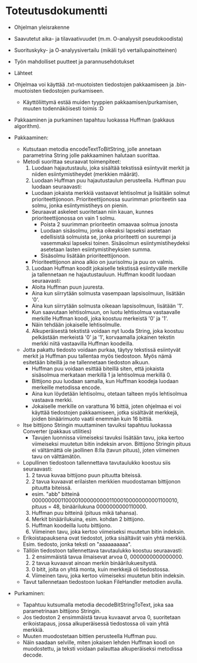 # Toteutusdokumentti

* Ohjelman yleisrakenne
* Saavutetut aika- ja tilavaativuudet (m.m. O-analyysit pseudokoodista)
* Suorituskyky- ja O-analyysivertailu (mikäli työ vertailupainotteinen)
* Työn mahdolliset puutteet ja parannusehdotukset
* Lähteet

* Ohjelmaa voi käyttää .txt-muotoisten tiedostojen pakkaamiseen ja .bin-muotoisten tiedostojen purkamiseen.
  * Käyttöliittymä estää muiden tyyppien pakkaamisen/purkamisen, muuten todennäköisesti toimis :D

* Pakkaaminen ja purkaminen tapahtuu luokassa Huffman (pakkaus algorithm).
* Pakkaaminen:
  * Kutsutaan metodia encodeTextToBitString, jolle annetaan parametrina String jolle pakkaaminen halutaan suorittaa.
  * Metodi suorittaa seuraavat toimenpiteet:
    1. Luodaan hajautustaulu, joka sisältää tekstissä esiintyvät merkit ja niiden esiintymistiheydet (merkkien määrät).
    2. Luodaan Huffman puu hajautustaulun perusteella. Huffman puu luodaan seuraavasti:
      * Luodaan jokaista merkkiä vastaavat lehtisolmut ja lisätään solmut prioriteettijonoon. Prioriteettijonossa suurimman prioriteetin saa solmu, jonka esiintymistiheys on pienin.
      * Seuraavat askeleet suoritetaan niin kauan, kunnes prioriteettijonossa on vain 1 solmu.
        * Poista 2 suurimman prioriteetin omaavaa solmua jonosta
        * Luodaan sisäsolmu, jonka oikeaksi lapseksi asetetaan edellisistä solmuista se, jonka prioriteetti on suurempi ja vasemmaksi lapseksi toinen. Sisäsolmun esiintymistiheydeksi asetetaan lasten esiintymistiheyksien summa.
        * Sisäsolmu lisätään prioriteettijonoon.
      * Prioriteettijonon ainoa alkio on juurisolmu ja puu on valmis.
    3. Luodaan Huffman koodit jokaiselle tekstissä esiintyvälle merkille ja tallennetaan ne hajautustauluun. Huffman koodit luodaan seuraavasti:
      * Aloita Huffman puun juuresta.
      * Aina kun siirrytään solmusta vasempaan lapsisolmuun, lisätään '0'.
      * Aina kun siirrytään solmusta oikeaan lapsisolmuun, lisätään '1'.
      * Kun saavutaan lehtisolmuun, on luotu lehtisolmua vastaavalle merkille Huffman koodi, joka koostuu merkeistä '0' ja '1'.
      * Näin tehdään jokaiselle lehtisolmulle.
    4. Alkuperäisestä tekstistä voidaan nyt luoda String, joka koostuu pelkästään merkeistä '0' ja '1', korvaamalla jokainen tekstin merkki niitä vastaavilla Huffman koodeilla.
  * Jotta pakattu tiedosto voidaan purkaa, täytyy tekstissä esiintyvät merkit ja Huffman puu tallentaa myös tiedostoon. Myös nämä esitetään biteillä ja ne tallennetaan tiedoston alkuun.
    * Huffman puu voidaan esittää biteillä siten, että jokaista sisäsolmua merkataan merkillä 1 ja lehtisolmua merkillä 0.
    * Bittijono puu luodaan samalla, kun Huffman koodeja luodaan merkeille metodissa encode.
    * Aina kun löydetään lehtisolmu, otetaan talteen myös lehtisolmua vastaava merkki.
    * Jokaiselle merkille on varattuna 16 bittiä, joten ohjelmaa ei voi käyttää tiedostojen pakkaamiseen, jotka sisältävät merkkejä, joiden binäärimuoto vaatii enemmän kuin 16 bittiä.
  * Itse bittijono Stringin muuttaminen tavuiksi tapahtuu luokassa Converter (pakkaus utilities)
    * Tavujen luonnissa viimeiseksi tavuksi lisätään tavu, joka kertoo viimeiseksi muutetun bitin indeksin arvon. Bittijono Stringin pituus ei vältämättä ole jaollinen 8:lla (tavun pituus), joten viimeinen tavu on välttämätön.
  * Lopullinen tiedostoon tallennettava tavutaulukko koostuu siis seuraavasti:
    1. 2 tavua kuvaa bittijono puun pituutta biteissä.
    2. 2 tavua kuvaavat erilaisten merkkien muodostaman bittijonon pituutta biteissä.
      * esim. "abb" bitteinä 000000000110000100000000011000100000000001100010, pituus = 48, binäärilukuna 0000000000110000.
    3. Huffman puu bitteinä (pituus mikä tahansa).
    4. Merkit binäärilukuina, esim. kohdan 2 bittijono.
    5. Huffman koodeilla luotu bittijono.
    6. Viimeinen tavu, joka kertoo viimeiseksi muutetun bitin indeksin.
  * Erikoistapauksena ovat tiedostot, jotka sisältävät vain yhtä merkkiä. Esim. tiedosto, jonka teksti on "aaaaaaaaaa".
  * Tällöin tiedostoon tallennettava tavutaulukko koostuu seuraavasti:
    1. 2 ensimmäistä tavua ilmaisevat arvoa 0, 0000000000000000.
    2. 2 tavua kuvaavat ainoan merkin binäärilukuesitystä.
    3. 0 bitit, joita on yhtä monta, kuin merkkejä oli tiedostossa.
    4. Viimeinen tavu, joka kertoo viimeiseksi muutetun bitin indeksin.
  * Tavut tallennetaan tiedostoon luokan FileHandler metodien avulla.

* Purkaminen:
  * Tapahtuu kutsumalla metodia decodeBitStringToText, joka saa parametrinaan bittijono Stringin.
  * Jos tiedoston 2 ensimmäistä tavua kuvaavat arvoa 0, suoritetaan erikoistapaus, jossa alkuperäisessä tiedostossa oli vain yhtä merkkiä.
  * Muuten muodostetaan bittien perusteella Huffman puu.
  * Näin saadaan selville, miten jokaisen lehden Huffman koodi on muodostettu, ja teksti voidaan palauttaa alkuperäiseksi metodissa decode.